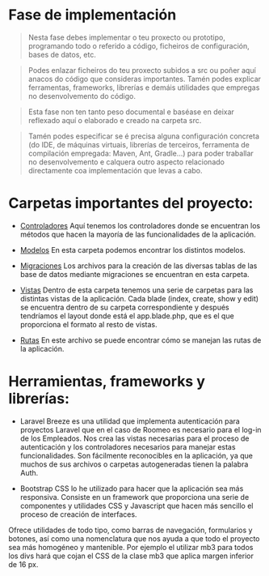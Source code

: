 # Fase de implementación

> Nesta fase debes implementar o teu proxecto ou prototipo, programando todo o referido a código, ficheiros de configuración, bases de datos, etc.

> Podes enlazar ficheiros do teu proxecto subidos a src ou poñer aquí anacos do código que consideras importantes. Tamén podes explicar ferramentas, frameworks, librerías e demáis utilidades que empregas no desenvolvemento do código.

> Esta fase non ten tanto peso documental e baséase en deixar reflexado aquí o elaborado e creado na carpeta src.

> Tamén podes especificar se é precisa alguna configuración concreta (do IDE, de máquinas virtuais, librerías de terceiros, ferramenta de compilación empregada: Maven, Ant, Gradle...) para poder traballar no desenvolvemento e calquera outro aspecto relacionado directamente coa implementación que levas a cabo.

# Carpetas importantes del proyecto:

- [Controladores](/src/app/Http/Controllers/)
Aquí tenemos los controladores donde se encuentran los métodos que hacen la mayoría de las funcionalidades de la aplicación.

- [Modelos](/src/app/Models/)
En esta carpeta podemos encontrar los distintos modelos.

- [Migraciones](src/database/migrations/)
Los archivos para la creación de las diversas tablas de las base de datos mediante migraciones se encuentran en esta carpeta.

- [Vistas](src/resources/views/)
Dentro de esta carpeta tenemos una serie de carpetas para las distintas vistas de la aplicación. Cada blade (index, create, show y edit) se encuentra dentro de su carpeta correspondiente y después tendríamos el layout donde está el app.blade.php, que es el que proporciona el formato al resto de vistas.

- [Rutas](src/routes/web.php)
En este archivo se puede encontrar cómo se manejan las rutas de la aplicación.

# Herramientas, frameworks y librerías:

- Laravel Breeze es una utilidad que implementa autenticación para proyectos Laravel que en el caso de Roomeo es necesario para el log-in de los Empleados.
Nos crea las vistas necesarias para el proceso de autenticación y los controladores necesarios para manejar estas funcionalidades.
Son fácilmente reconocibles en la aplicación, ya que muchos de sus archivos o carpetas autogeneradas tienen la palabra Auth.

- Bootstrap CSS lo he utilizado para hacer que la aplicación sea más responsiva. Consiste en un framework que proporciona una serie de componentes y utilidades CSS y Javascript que hacen más sencillo el proceso de creación de interfaces.

Ofrece utilidades de todo tipo, como barras de navegación, formularios y botones, así como una nomenclatura que nos ayuda a que todo el proyecto sea más homogéneo y mantenible. Por ejemplo el utilizar mb3 para todos los divs hará que cojan el CSS de la clase mb3 que aplica margen inferior de 16 px. 

